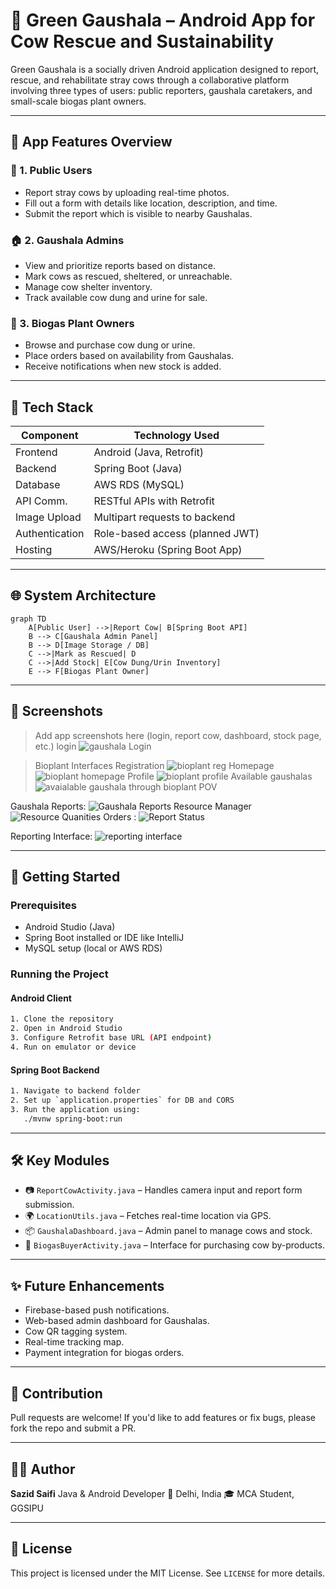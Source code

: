 # 🐄 Green Gaushala – Android App for Cow Rescue and Sustainability

Green Gaushala is a socially driven Android application designed to report, rescue, and rehabilitate stray cows through a collaborative platform involving three types of users: public reporters, gaushala caretakers, and small-scale biogas plant owners.

---

## 📱 App Features Overview

### 👤 1. Public Users
- Report stray cows by uploading real-time photos.
- Fill out a form with details like location, description, and time.
- Submit the report which is visible to nearby Gaushalas.

### 🏠 2. Gaushala Admins
- View and prioritize reports based on distance.
- Mark cows as rescued, sheltered, or unreachable.
- Manage cow shelter inventory.
- Track available cow dung and urine for sale.

### 🔋 3. Biogas Plant Owners
- Browse and purchase cow dung or urine.
- Place orders based on availability from Gaushalas.
- Receive notifications when new stock is added.

---

## 🧰 Tech Stack

| Component      | Technology Used             |
|----------------|------------------------------|
| Frontend       | Android (Java, Retrofit)     |
| Backend        | Spring Boot (Java)           |
| Database       | AWS RDS (MySQL)              |
| API Comm.      | RESTful APIs with Retrofit   |
| Image Upload   | Multipart requests to backend|
| Authentication | Role-based access (planned JWT) |
| Hosting        | AWS/Heroku (Spring Boot App) |

---

## 🌐 System Architecture

```mermaid
graph TD
    A[Public User] -->|Report Cow| B[Spring Boot API]
    B --> C[Gaushala Admin Panel]
    B --> D[Image Storage / DB]
    C -->|Mark as Rescued| D
    C -->|Add Stock| E[Cow Dung/Urin Inventory]
    E --> F[Biogas Plant Owner]
````

---

## 📸 Screenshots

> Add app screenshots here (login, report cow, dashboard, stock page, etc.)
> login 
![gaushala Login](https://github.com/user-attachments/assets/102de62d-8d3b-4571-a425-d861ee9ba190)

> Bioplant Interfaces
> Registration
![bioplant reg](https://github.com/user-attachments/assets/89d8f891-985f-4e9e-aa6e-525851a8a42c)
Homepage
> ![bioplant homepage](https://github.com/user-attachments/assets/84bfd311-2675-42aa-bce4-c21fc2824ae0)
Profile
> ![bioplant profile](https://github.com/user-attachments/assets/ace2dc7d-21b0-48a8-a5cd-bea6d4ad40cc)
> Available gaushalas
![avaialable gaushala through bioplant POV](https://github.com/user-attachments/assets/747b8bb2-4c5e-497c-8a0d-b7aa794e42d7)

Gaushala Reports:
![Gaushala Reports](https://github.com/user-attachments/assets/fb451e73-43eb-4973-99ee-a63f9113359c)
Resource Manager  
![Resource Quanities](https://github.com/user-attachments/assets/7e72facd-4d05-434f-867e-1cc344ed853e)
Orders :
![Report Status](https://github.com/user-attachments/assets/8bdcb4c7-296f-47fb-9a9e-96da77f62589)

Reporting Interface:
![reporting interface](https://github.com/user-attachments/assets/8b9551a9-53b9-4eff-831c-601424464559)


---

## 🚀 Getting Started

### Prerequisites

* Android Studio (Java)
* Spring Boot installed or IDE like IntelliJ
* MySQL setup (local or AWS RDS)

### Running the Project

#### Android Client

```bash
1. Clone the repository
2. Open in Android Studio
3. Configure Retrofit base URL (API endpoint)
4. Run on emulator or device
```

#### Spring Boot Backend

```bash
1. Navigate to backend folder
2. Set up `application.properties` for DB and CORS
3. Run the application using:
   ./mvnw spring-boot:run
```

---

## 🛠️ Key Modules

* 📷 `ReportCowActivity.java` – Handles camera input and report form submission.
* 🌍 `LocationUtils.java` – Fetches real-time location via GPS.
* 📦 `GaushalaDashboard.java` – Admin panel to manage cows and stock.
* 🛒 `BiogasBuyerActivity.java` – Interface for purchasing cow by-products.

---

## ✨ Future Enhancements

* Firebase-based push notifications.
* Web-based admin dashboard for Gaushalas.
* Cow QR tagging system.
* Real-time tracking map.
* Payment integration for biogas orders.

---

## 🙌 Contribution

Pull requests are welcome! If you'd like to add features or fix bugs, please fork the repo and submit a PR.

---

## 🧑‍💻 Author

**Sazid Saifi**
Java & Android Developer
📍 Delhi, India
🎓 MCA Student, GGSIPU

---

## 📃 License

This project is licensed under the MIT License. See `LICENSE` for more details.


